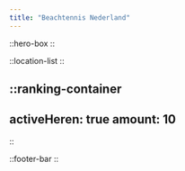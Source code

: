 ```yaml
---
title: "Beachtennis Nederland"
---
```


::hero-box
::

::location-list
::

::ranking-container
---
activeHeren: true
amount: 10
---
::

::footer-bar
::
